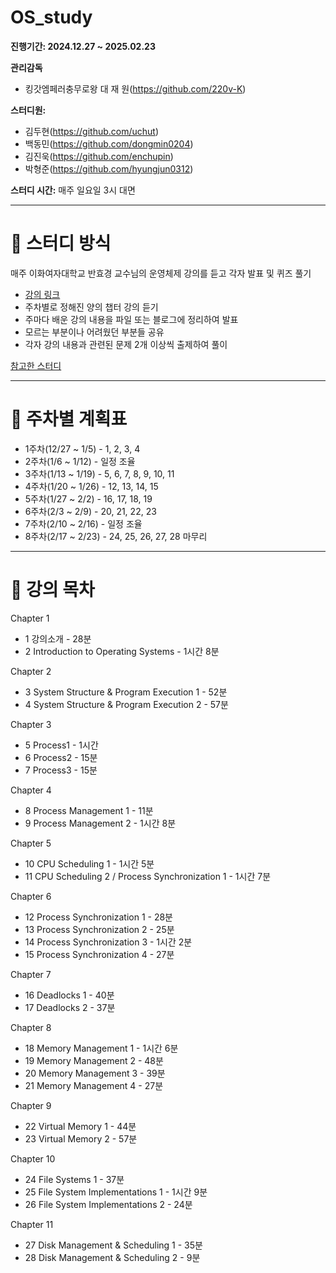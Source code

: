 # OS_study
**진행기간: 2024.12.27 ~ 2025.02.23**

**관리감독**
  - 킹갓엠페러충무로왕 대 재 원(https://github.com/220v-K)

**스터디원:**
  - 김두현(https://github.com/uchut)
  - 백동민(https://github.com/dongmin0204)
  - 김진욱(https://github.com/enchupin)
  - 박형준(https://github.com/hyungjun0312)

**스터디 시간:** 매주 일요일 3시 대면

---

# 🎯 스터디 방식
매주 이화여자대학교 반효경 교수님의 운영체제 강의를 듣고 각자 발표 및 퀴즈 풀기

  - [강의 링크](http://www.kocw.net/home/search/kemView.do?kemId=1046323)
  - 주차별로 정해진 양의 챕터 강의 듣기
  - 주마다 배운 강의 내용을 파일 또는 블로그에 정리하여 발표
  - 모르는 부분이나 어려웠던 부분들 공유
  - 각자 강의 내용과 관련된 문제 2개 이상씩 출제하여 풀이

[참고한 스터디](https://github.com/smothly/OS-study-7week-challenge?tab=readme-ov-file)

---

# 📅 주차별 계획표
  - 1주차(12/27 ~ 1/5) - 1, 2, 3, 4
  - 2주차(1/6 ~ 1/12) - 일정 조율
  - 3주차(1/13 ~ 1/19) - 5, 6, 7, 8, 9, 10, 11
  - 4주차(1/20 ~ 1/26) - 12, 13, 14, 15 
  - 5주차(1/27 ~ 2/2) -  16, 17, 18, 19 
  - 6주차(2/3 ~ 2/9) - 20, 21, 22, 23
  - 7주차(2/10 ~ 2/16) - 일정 조율
  - 8주차(2/17 ~ 2/23) - 24, 25, 26, 27, 28 마무리 

---

# 📖 강의 목차
Chapter 1

  - 1 강의소개 - 28분
  - 2 Introduction to Operating Systems - 1시간 8분

Chapter 2

  - 3 System Structure & Program Execution 1 - 52분
  - 4 System Structure & Program Execution 2 - 57분

Chapter 3

  - 5 Process1 - 1시간
  - 6 Process2 - 15분
  - 7 Process3 - 15분

Chapter 4

  - 8 Process Management 1 - 11분
  - 9 Process Management 2 - 1시간 8분

Chapter 5

  - 10 CPU Scheduling 1 - 1시간 5분
  - 11 CPU Scheduling 2 / Process Synchronization 1 - 1시간 7분

Chapter 6

  - 12 Process Synchronization 1 - 28분
  - 13 Process Synchronization 2 - 25분
  - 14 Process Synchronization 3 - 1시간 2분
  - 15 Process Synchronization 4 - 27분

Chapter 7

  - 16 Deadlocks 1 - 40분
  - 17 Deadlocks 2 - 37분

Chapter 8

  - 18 Memory Management 1 - 1시간 6분
  - 19 Memory Management 2 - 48분
  - 20 Memory Management 3 - 39분
  - 21 Memory Management 4 - 27분

Chapter 9

  - 22 Virtual Memory 1 - 44분
  - 23 Virtual Memory 2 - 57분

Chapter 10

  - 24 File Systems 1 - 37분
  - 25 File System Implementations 1 - 1시간 9분
  - 26 File System Implementations 2 - 24분

Chapter 11

  - 27 Disk Management & Scheduling 1 - 35분
  - 28 Disk Management & Scheduling 2 - 9분
